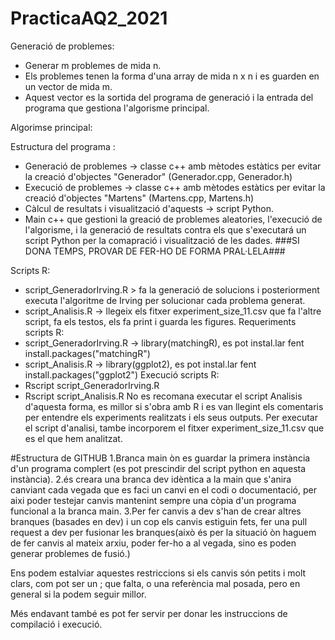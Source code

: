 # PracticaAQ2_2021
Generació de problemes:
  - Generar m problemes de mida n.
  - Els problemes tenen la forma d'una array de mida n x n i es guarden en un vector de mida m.
  - Aquest vector es la sortida del programa de generació i la entrada del programa que gestiona l'algorisme principal.

Algorimse principal:

Estructura del programa :
  - Generació de problemes -> classe c++ amb mètodes estàtics per evitar la creació d'objectes "Generador"  (Generador.cpp, Generador.h)
  - Execució de problemes -> classe c++ amb mètodes estàtics per evitar la creació d'objectes "Martens" (Martens.cpp, Martens.h)
  - Càlcul de resultats i visualització d'aquests -> script Python. 
  - Main c++ que gestioni la greació de problemes aleatories, l'execució de l'algorisme, i la generació de resultats contra els que s'executará un script Python per la comapració i visualització de les dades. ###SI DONA TEMPS, PROVAR DE FER-HO DE FORMA PRAL·LELA###

Scripts R:
  - script_GeneradorIrving.R > fa la generació de solucions i posteriorment executa l'algoritme de Irving per solucionar cada problema generat.
  - script_Analisis.R -> llegeix els fitxer experiment_size_11.csv que fa l'altre script, fa els testos, els fa print i guarda les figures.
Requeriments scripts R:
  - script_GeneradorIrving.R -> library(matchingR), es pot instal.lar fent install.packages("matchingR")
  - script_Analisis.R        -> library(ggplot2),   es pot instal.lar fent install.packages("ggplot2")
Execució scripts R:
  - Rscript script_GeneradorIrving.R
  - Rscript script_Analisis.R
No es recomana executar el script Analisis d'aquesta forma, es millor si s'obra amb R i es van llegint els comentaris per entendre els experiments
realitzats i els seus outputs. Per executar el script d'analisi, tambe incorporem el fitxer experiment_size_11.csv que es el que hem analitzat.

#Estructura de GITHUB
1.Branca main òn es guardar la primera instància d'un programa complert (es pot prescindir del script python en aquesta instància).
2.és creara una branca dev idèntica a la main que s'anira canviant cada vegada que es faci un canvi en el codi o documentació, per aixi poder testejar canvis mantenint sempre una còpia d'un programa funcional a la branca main.
3.Per fer canvis a dev s'han de crear altres branques (basades en dev)  i un cop els canvis estiguin fets, fer una pull request a dev per fusionar les branques(això és per la situació òn haguem de fer canvis al mateix arxiu, poder fer-ho a al vegada, sino es poden generar problemes de fusió.)

Ens podem estalviar aquestes restriccions si els canvis són petits i molt clars, com pot ser un ; que falta, o una referència mal posada, pero en general si la podem seguir millor.

Més endavant també es pot fer servir per donar les instruccions de compilació i execució.
